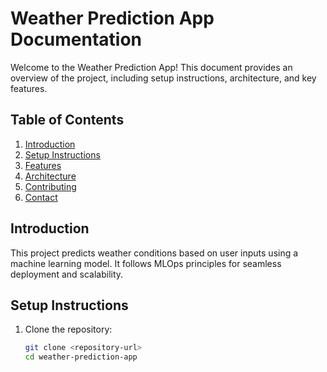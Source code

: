 # Weather Prediction App Documentation

Welcome to the Weather Prediction App! This document provides an overview of the project, including setup instructions, architecture, and key features.

## Table of Contents
1. [Introduction](#introduction)
2. [Setup Instructions](#setup-instructions)
3. [Features](#features)
4. [Architecture](#architecture)
5. [Contributing](#contributing)
6. [Contact](#contact)

## Introduction
This project predicts weather conditions based on user inputs using a machine learning model. It follows MLOps principles for seamless deployment and scalability.

## Setup Instructions
1. Clone the repository:
   ```bash
   git clone <repository-url>
   cd weather-prediction-app

